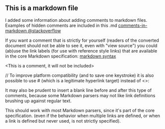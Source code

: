 ## This is a markdown file

I added some information about adding comments to markdown files.
Examples of hidden comments are included in this .md
[comments-in-markdown @stackoverflow](http://stackoverflow.com/questions/4823468/comments-in-markdown "Magnus@stackoverflow")

If you want a comment that is strictly for yourself (readers of the converted document should not be able to see it, even with "view source") you could (ab)use the link labels (for use with reference style links) that are available in the core Markdown specification:
[markdown syntax](http://daringfireball.net/projects/markdown/syntax "daringfireball.net")

<This is a comment, it will not be included>
<in  the output file unless you use it in>
<a reference style link.>

[comment]: < a reference style link.>


// <This is also a comment>
To improve platform compatibility (and to save one keystroke) it is also possible to use # (which is a legitimate hyperlink target) instead of <>:

[//]: # (This may be the most platform independent comment)
It may also be prudent to insert a blank line before and after this type of comments, because some Markdown parsers may not like link definitions brushing up against regular text.

This should work with most Markdown parsers, since it's part of the core specification. (even if the behavior when multiple links are defined, or when a link is defined but never used, is not strictly specified).
